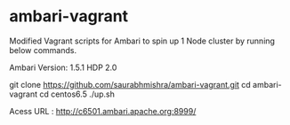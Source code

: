 ambari-vagrant
==============
Modified Vagrant scripts for Ambari to spin up 1 Node cluster by running below commands.

Ambari Version: 1.5.1
HDP 2.0

  git clone https://github.com/saurabhmishra/ambari-vagrant.git
  cd ambari-vagrant
  cd centos6.5
  ./up.sh

Acess URL : http://c6501.ambari.apache.org:8999/
